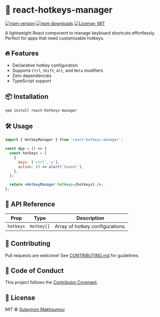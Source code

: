 # 🚀 react-hotkeys-manager

[![npm version](https://img.shields.io/npm/v/react-hotkeys-manager.svg)](https://www.npmjs.com/package/react-hotkeys-manager)
[![npm downloads](https://img.shields.io/npm/dm/react-hotkeys-manager.svg)](https://www.npmjs.com/package/react-hotkeys-manager)
[![License: MIT](https://img.shields.io/badge/License-MIT-blue.svg)](https://opensource.org/licenses/MIT)

A lightweight React component to manage keyboard shortcuts effortlessly. Perfect for apps that need customizable hotkeys.

## 🔥 Features
- Declarative hotkey configuration
- Supports `Ctrl`, `Shift`, `Alt`, and `Meta` modifiers
- Zero dependencies
- TypeScript support

## 📦 Installation
```bash
npm install react-hotkeys-manager
```

## 🛠️ Usage
```jsx
import { HotkeyManager } from 'react-hotkeys-manager';

const App = () => {
  const hotkeys = [
    {
      keys: ['ctrl','s'],
      action: () => alert('Saved!'),
    },
  ];

  return <HotkeyManager hotkeys={hotkeys} />;
};
```

## 📖 API Reference
| Prop     | Type               | Description                          |
|----------|--------------------|--------------------------------------|
| `hotkeys`| `Hotkey[]`         | Array of hotkey configurations.      |


## 🤝 Contributing
Pull requests are welcome! See [CONTRIBUTING.md](CONTRIBUTING.md) for guidelines.

## 📜 Code of Conduct
This project follows the [Contributor Covenant](CODE_OF_CONDUCT.md).

## 📜 License
MIT © [Sulaymon Makhsumov](https://github.com/sulaymon1404)